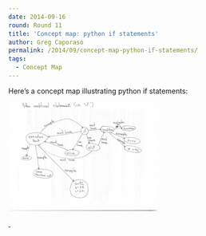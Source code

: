 ```yaml
---
date: 2014-09-16
round: Round 11
title: 'Concept map: python if statements'
author: Greg Caporaso
permalink: /2014/09/concept-map-python-if-statements/
tags:
  - Concept Map
---
```

Here&#8217;s a concept map illustrating python if statements:

[<img class="alignnone size-medium wp-image-8698" alt="jgcaporaso-concept-map" src="/uploads/2014/09/jgcaporaso-concept-map-300x218.jpg" width="300" height="218" />][1]

[ ][2]

 [1]: /uploads/2014/09/jgcaporaso-concept-map.jpg
 [2]: /uploads/2014/09/jgcaporaso-concept-map.pdf
